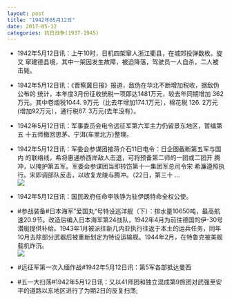 ```yaml
---
layout: post
title: "1942年05月12日"
date: 2017-05-12
categories: 抗日战争(1937-1945)
---
```


<meta name="referrer" content="no-referrer" />

- 1942年5月12日讯：上午10时，日机四架窜人浙江衢县，在城郊投弹数枚。旋又 窜建德县境，其中一架因发生故障，被迫降落，驾驶员一人自杀，二人被 击毙。 

- 1942年5月12日讯：《晋察冀日报》报道，敌伪在华北不断增加税收，据敌伪公布的 统计，本年度3月份征收统税一项即达1481万元，较去年同期增加 362万元。其中卷烟税1044. 9万元（比去年增加174.1万元），棉花税 126. 2万元(增加92万元），通行税67. 3万元(去年没有）。 

- 1942年5月12日讯：军事委员会电令远征军第六军主力仍留景东地区，暂编第五 十五师撤回思茅、宁洱(车里北方)整理。 

- 1942年5月12日讯：军委会参谋团接蒋介石11日电令：日企图截断第五军与国内 的联络线，希将惠通桥西岸敌人击退，可将预备第二师的一团或二团开 腾冲，以掩护第五军。军委会参谋团当即转饬第十一集团军总司令宋 希濂遵照执行。宋即调部队反击，以收复龙陵与腾冲。（22日，第三十  ... <br/><img src="https://wx1.sinaimg.cn/large/aca367d8ly1ffig1pt7tej20c809z0st.jpg" />

- 1942年5月12日讯：国民政府任命李铁铮为驻伊朗特命全权公使。 

- #参战装备#日本海军”爱国丸“号特设巡洋舰（下）：排水量10650吨，最高航速20.9节。改造后编入日本海军第24战队，1942年4月为前往德国的伊-30号潜艇提供补给。1943年1月被派往新几内亚执行往返于本土的运兵任务，同年10月去除部分武器后被重新划定为特设运输舰。1944年2月，在特鲁克被美舰载机炸沉。 <br/><img src="https://wx1.sinaimg.cn/large/aca367d8ly1fficjzzoscj20go0jfjtr.jpg" />

- #远征军第一次入缅作战#1942年5月12日讯：第5军各部抵达曼西 

- #五一大扫荡#1942年5月12日讯：又以41师团和独立混成第9旅团对武强至安平的道路以东地区进行了为期2日的反复扫荡; 


